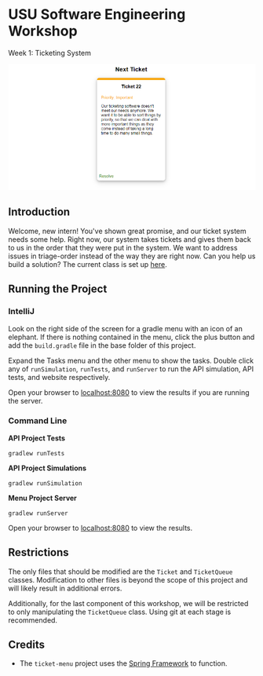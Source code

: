 # USU Software Engineering Workshop
Week 1: Ticketing System

![](./demo.png)

## Introduction

Welcome, new intern! You've shown great promise, and our ticket system needs some help. Right
now, our system takes tickets and gives them back to us in the order that they were put in the 
system. We want to address issues in triage-order instead of the way they are right now. Can you 
help us build a solution? The current class is set up 
[here](ticket-api/src/main/java/com/github/ususdw/tickets/TicketQueue.java).

## Running the Project

### IntelliJ
Look on the right side of the screen for a gradle menu with an icon of an elephant. If there is 
nothing contained in the menu, click the plus button and add the `build.gradle` file in the base 
folder of this project.

Expand the Tasks menu and the other menu to show the tasks. Double click any of `runSimulation`, 
`runTests`, and `runServer` to run the API simulation, API tests, and website respectively.

Open your browser to [localhost:8080](http://localhost:8080) to view the results if you are running 
the server.

### Command Line

**API Project Tests**
```
gradlew runTests
```

**API Project Simulations**
```
gradlew runSimulation
```

**Menu Project Server**
```
gradlew runServer
```
Open your browser to [localhost:8080](http://localhost:8080) to view the results.

## Restrictions

The only files that should be modified are the `Ticket` and `TicketQueue` classes. Modification to 
other files is beyond the scope of this project and will likely result in additional errors.

Additionally, for the last component of this workshop, we will be restricted to only manipulating 
the `TicketQueue` class. Using git at each stage is recommended.

## Credits

* The `ticket-menu` project uses the [Spring Framework]() to function.
